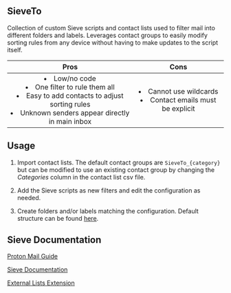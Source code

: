 ## SieveTo

Collection of custom Sieve scripts and contact lists used to filter mail into different folders and labels. Leverages contact groups to easily modify sorting rules from any device without having to make updates to the script itself.

| Pros | Cons |
| :------------: | :------------: |
|<li>Low/no code</li><li>One filter to rule them all</li><li>Easy to add contacts to adjust sorting rules</li><li>Unknown senders appear directly in main inbox</li>|<li>Cannot use wildcards</li><li>Contact emails must be explicit</li>|

## Usage

1. Import contact lists. The default contact groups are ```SieveTo_{category}``` but can be modified to use an existing contact group by changing the *Categories* column in the contact list csv file.

2. Add the Sieve scripts as new filters and edit the configuration as needed.

3. Create folders and/or labels matching the configuration. Default structure can be found [here](https://github.com/cr4shed/sieve-to/blob/main/structure.md "here").

## Sieve Documentation

[Proton Mail Guide](https://proton.me/support/sieve-advanced-custom-filters)

[Sieve Documentation](https://datatracker.ietf.org/doc/html/rfc5228 "Sieve Documentation")

[External Lists Extension](https://datatracker.ietf.org/doc/html/rfc6134 "Extlists Sieve extension")